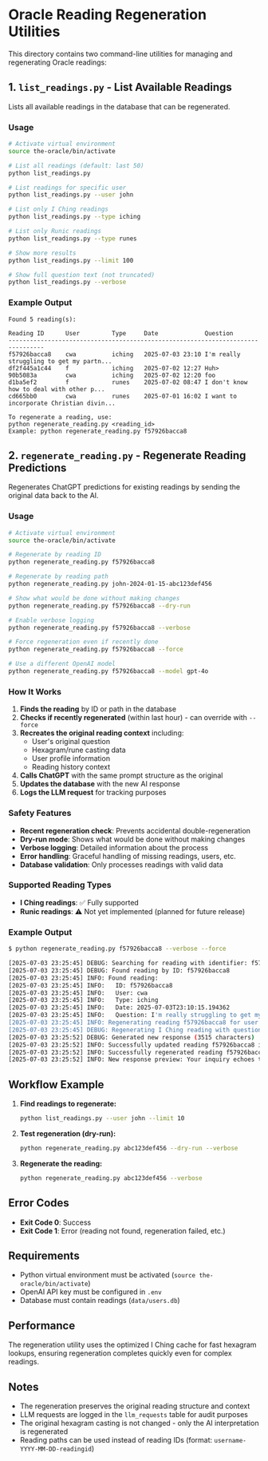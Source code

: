 # Oracle Reading Regeneration Utilities

This directory contains two command-line utilities for managing and regenerating Oracle readings:

## 1. `list_readings.py` - List Available Readings

Lists all available readings in the database that can be regenerated.

### Usage

```bash
# Activate virtual environment
source the-oracle/bin/activate

# List all readings (default: last 50)
python list_readings.py

# List readings for specific user
python list_readings.py --user john

# List only I Ching readings
python list_readings.py --type iching

# List only Runic readings
python list_readings.py --type runes

# Show more results
python list_readings.py --limit 100

# Show full question text (not truncated)
python list_readings.py --verbose
```

### Example Output

```
Found 5 reading(s):

Reading ID      User         Type     Date             Question
--------------------------------------------------------------------------------
f57926bacca8    cwa          iching   2025-07-03 23:10 I'm really struggling to get my partn...
df2f445a1c44    f            iching   2025-07-02 12:27 Huh>
90b5083a        cwa          iching   2025-07-02 12:20 foo
d1ba5ef2        f            runes    2025-07-02 08:47 I don't know how to deal with other p...
cd665bb0        cwa          runes    2025-07-01 16:02 I want to incorporate Christian divin...

To regenerate a reading, use:
python regenerate_reading.py <reading_id>
Example: python regenerate_reading.py f57926bacca8
```

## 2. `regenerate_reading.py` - Regenerate Reading Predictions

Regenerates ChatGPT predictions for existing readings by sending the original data back to the AI.

### Usage

```bash
# Activate virtual environment
source the-oracle/bin/activate

# Regenerate by reading ID
python regenerate_reading.py f57926bacca8

# Regenerate by reading path
python regenerate_reading.py john-2024-01-15-abc123def456

# Show what would be done without making changes
python regenerate_reading.py f57926bacca8 --dry-run

# Enable verbose logging
python regenerate_reading.py f57926bacca8 --verbose

# Force regeneration even if recently done
python regenerate_reading.py f57926bacca8 --force

# Use a different OpenAI model
python regenerate_reading.py f57926bacca8 --model gpt-4o
```

### How It Works

1. **Finds the reading** by ID or path in the database
2. **Checks if recently regenerated** (within last hour) - can override with `--force`
3. **Recreates the original reading context** including:
   - User's original question
   - Hexagram/rune casting data
   - User profile information
   - Reading history context
4. **Calls ChatGPT** with the same prompt structure as the original
5. **Updates the database** with the new AI response
6. **Logs the LLM request** for tracking purposes

### Safety Features

- **Recent regeneration check**: Prevents accidental double-regeneration
- **Dry-run mode**: Shows what would be done without making changes
- **Verbose logging**: Detailed information about the process
- **Error handling**: Graceful handling of missing readings, users, etc.
- **Database validation**: Only processes readings with valid data

### Supported Reading Types

- **I Ching readings**: ✅ Fully supported
- **Runic readings**: ⚠️ Not yet implemented (planned for future release)

### Example Output

```bash
$ python regenerate_reading.py f57926bacca8 --verbose --force

[2025-07-03 23:25:45] DEBUG: Searching for reading with identifier: f57926bacca8
[2025-07-03 23:25:45] DEBUG: Found reading by ID: f57926bacca8
[2025-07-03 23:25:45] INFO: Found reading:
[2025-07-03 23:25:45] INFO:   ID: f57926bacca8
[2025-07-03 23:25:45] INFO:   User: cwa
[2025-07-03 23:25:45] INFO:   Type: iching
[2025-07-03 23:25:45] INFO:   Date: 2025-07-03T23:10:15.194362
[2025-07-03 23:25:45] INFO:   Question: I'm really struggling to get my partner to understand...
[2025-07-03 23:25:45] INFO: Regenerating reading f57926bacca8 for user cwa
[2025-07-03 23:25:45] DEBUG: Regenerating I Ching reading with question: I'm really struggling...
[2025-07-03 23:25:52] DEBUG: Generated new response (3515 characters)
[2025-07-03 23:25:52] INFO: Successfully updated reading f57926bacca8 in database
[2025-07-03 23:25:52] INFO: Successfully regenerated reading f57926bacca8
[2025-07-03 23:25:52] INFO: New response preview: Your inquiry echoes the silent depths of the mountains...
```

## Workflow Example

1. **Find readings to regenerate:**
   ```bash
   python list_readings.py --user john --limit 10
   ```

2. **Test regeneration (dry-run):**
   ```bash
   python regenerate_reading.py abc123def456 --dry-run --verbose
   ```

3. **Regenerate the reading:**
   ```bash
   python regenerate_reading.py abc123def456 --verbose
   ```

## Error Codes

- **Exit Code 0**: Success
- **Exit Code 1**: Error (reading not found, regeneration failed, etc.)

## Requirements

- Python virtual environment must be activated (`source the-oracle/bin/activate`)
- OpenAI API key must be configured in `.env`
- Database must contain readings (`data/users.db`)

## Performance

The regeneration utility uses the optimized I Ching cache for fast hexagram lookups, ensuring regeneration completes quickly even for complex readings.

## Notes

- The regeneration preserves the original reading structure and context
- LLM requests are logged in the `llm_requests` table for audit purposes
- The original hexagram casting is not changed - only the AI interpretation is regenerated
- Reading paths can be used instead of reading IDs (format: `username-YYYY-MM-DD-readingid`)
